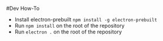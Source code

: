 #Dev How-To

 - Install electron-prebuilt `npm install -g electron-prebuilt`
 - Run `npm install` on the root of the repository
 - Run `electron .` on the root of the repository

